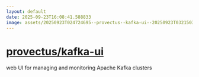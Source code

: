 ```yaml
---
layout: default
date: 2025-09-23T16:08:41.588833
image: assets/20250923T024724695--provectus--kafka-ui--20250923T032150397--cropped.png
---
```


# [provectus/kafka-ui](https://github.com/provectus/kafka-ui)

web UI for managing and monitoring Apache Kafka clusters
